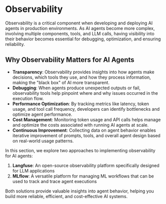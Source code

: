 # Observability

Observability is a critical component when developing and deploying AI agents in production environments. As AI agents become more complex, involving multiple components, tools, and LLM calls, having visibility into their behavior becomes essential for debugging, optimization, and ensuring reliability.

## Why Observability Matters for AI Agents

- **Transparency**: Observability provides insights into how agents make decisions, which tools they use, and how they process information, making the "black box" of AI more transparent.
- **Debugging**: When agents produce unexpected outputs or fail, observability tools help pinpoint where and why issues occurred in the execution flow.
- **Performance Optimization**: By tracking metrics like latency, token usage, and tool call frequency, developers can identify bottlenecks and optimize agent performance.
- **Cost Management**: Monitoring token usage and API calls helps manage and optimize the costs associated with running AI agents at scale.
- **Continuous Improvement**: Collecting data on agent behavior enables iterative improvement of prompts, tools, and overall agent design based on real-world usage patterns.

In this section, we explore two approaches to implementing observability for AI agents:

1. **Langfuse**: An open-source observability platform specifically designed for LLM applications
2. **MLflow**: A versatile platform for managing ML workflows that can be used to track and trace agent executions

Both solutions provide valuable insights into agent behavior, helping you build more reliable, efficient, and cost-effective AI systems.
